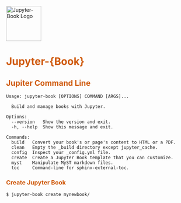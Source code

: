 <head>
  <link 
    href="https://fonts.googleapis.com/css?family=Fira+Mono:500&display=swap" 
    rel="stylesheet">
  <link rel="stylesheet" href="../../CSS.css">
  <script src="../../CSS.js"></script>
  <script src="https://code.jquery.com/jquery-3.5.1.min.js" integrity="sha256-9/aliU8dGd2tb6OSsuzixeV4y/faTqgFtohetphbbj0=" crossorigin="anonymous"></script>

<style> 
body ::selection {
  /*highlighting*/
  background: transparent;
  text-shadow: 
    1px  0px 1px ,
    0px  1px 1px ,
    -1px  0px 1px ,
    0px -1px 1px ,
    0px  1px black ,
    1px  0px black ,
    -1px  0px black ,
    0px -1px black ;
  text-outline: black;  
}
/* Themes */
h1, h2, h3, h4, h5, h6 {
  color: #cf590a;
}

</style>
</head>    
<div id="stack-container">
  <a href="https://jupyterbook.org/en/stable/start/overview.html"><img src="https://infosecjupyterbook.com/_static/logo.png" style="width: 10vw" alt="Jupyter-Book Logo"></a>
</div>

# Jupyter<span class="text-transparent font-mono shadow-none drop-shadow-none">-<span class="text-yellow-600">{</span>Book<span class="text-yellow-600">}</span></span>


## Jupiter Command Line
    Usage: jupyter-book [OPTIONS] COMMAND [ARGS]...

      Build and manage books with Jupyter.

    Options:
      --version   Show the version and exit.
      -h, --help  Show this message and exit.

    Commands:
      build   Convert your book's or page's content to HTML or a PDF.
      clean   Empty the _build directory except jupyter_cache.
      config  Inspect your _config.yml file.
      create  Create a Jupyter Book template that you can customize.
      myst    Manipulate MyST markdown files.
      toc     Command-line for sphinx-external-toc.

### Create Jupyter Book
    $ jupyter-book create mynewbook/